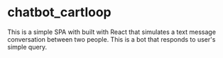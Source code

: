 # chatbot_cartloop
This is a simple SPA with built with React that simulates a text message conversation between two people. This is a bot that responds to user's simple query.
